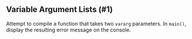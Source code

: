 ## Variable Argument Lists (#1)

Attempt to compile a function that takes two `vararg` parameters. In `main()`,
display the resulting error message on the console.
